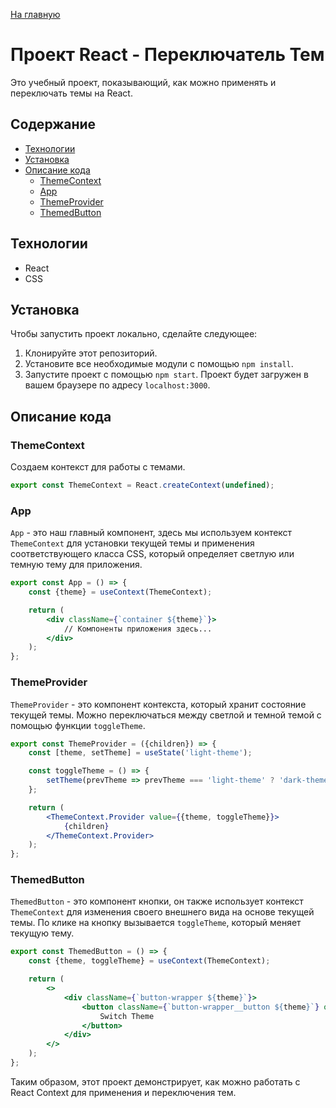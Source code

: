 [На главную](../README.md)

# Проект React - Переключатель Тем

Это учебный проект, показывающий, как можно применять и переключать темы на React.

## Содержание

* [Технологии](#технологии)
* [Установка](#установка)
* [Описание кода](#описание-кода)
    * [ThemeContext](#themecontext)
    * [App](#app)
    * [ThemeProvider](#themeprovider)
    * [ThemedButton](#themedbutton)

## Технологии

* React
* CSS

## Установка

Чтобы запустить проект локально, сделайте следующее:

1. Клонируйте этот репозиторий.
2. Установите все необходимые модули с помощью `npm install`.
3. Запустите проект с помощью `npm start`. Проект будет загружен в вашем браузере по адресу `localhost:3000`.

## Описание кода

### ThemeContext

Создаем контекст для работы с темами.

```jsx
export const ThemeContext = React.createContext(undefined);
```

### App

`App` - это наш главный компонент, здесь мы используем контекст `ThemeContext` для установки текущей темы и применения соответствующего класса CSS, который определяет светлую или темную тему для приложения.

```jsx
export const App = () => {
    const {theme} = useContext(ThemeContext);

    return (
        <div className={`container ${theme}`}>
            // Компоненты приложения здесь...
        </div>
    );
};
```

### ThemeProvider

`ThemeProvider` - это компонент контекста, который хранит состояние текущей темы. Можно переключаться между светлой и темной темой с помощью функции `toggleTheme`.

```jsx
export const ThemeProvider = ({children}) => {
    const [theme, setTheme] = useState('light-theme');

    const toggleTheme = () => {
        setTheme(prevTheme => prevTheme === 'light-theme' ? 'dark-theme' : 'light-theme');
    };

    return (
        <ThemeContext.Provider value={{theme, toggleTheme}}>
            {children}
        </ThemeContext.Provider>
    );
};
```

### ThemedButton

`ThemedButton` - это компонент кнопки, он также использует контекст `ThemeContext` для изменения своего внешнего вида на основе текущей темы. По клике на кнопку вызывается `toggleTheme`, который меняет текущую тему.

```jsx
export const ThemedButton = () => {
    const {theme, toggleTheme} = useContext(ThemeContext);

    return (
        <>
            <div className={`button-wrapper ${theme}`}>
                <button className={`button-wrapper__button ${theme}`} onClick={toggleTheme}>
                    Switch Theme
                </button>
            </div>
        </>
    );
};
```
Таким образом, этот проект демонстрирует, как можно работать с React Context для применения и переключения тем.